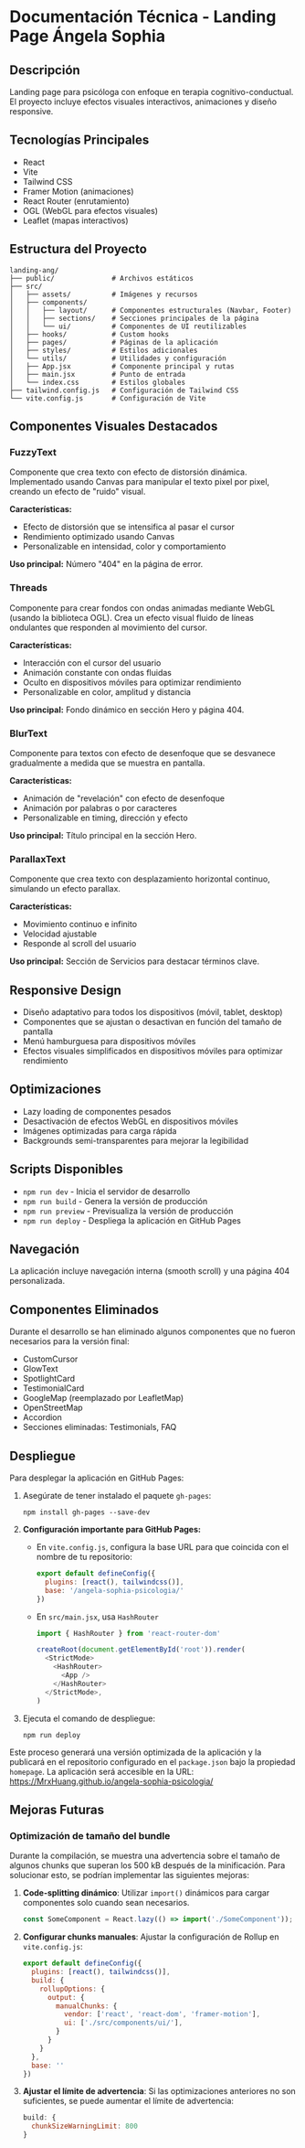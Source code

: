 # Documentación Técnica - Landing Page Ángela Sophia

## Descripción
Landing page para psicóloga con enfoque en terapia cognitivo-conductual. El proyecto incluye efectos visuales interactivos, animaciones y diseño responsive.

## Tecnologías Principales
- React
- Vite
- Tailwind CSS
- Framer Motion (animaciones)
- React Router (enrutamiento)
- OGL (WebGL para efectos visuales)
- Leaflet (mapas interactivos)

## Estructura del Proyecto
```
landing-ang/
├── public/              # Archivos estáticos
├── src/
│   ├── assets/          # Imágenes y recursos
│   ├── components/
│   │   ├── layout/      # Componentes estructurales (Navbar, Footer)
│   │   ├── sections/    # Secciones principales de la página
│   │   └── ui/          # Componentes de UI reutilizables
│   ├── hooks/           # Custom hooks
│   ├── pages/           # Páginas de la aplicación
│   ├── styles/          # Estilos adicionales
│   └── utils/           # Utilidades y configuración
│   ├── App.jsx          # Componente principal y rutas
│   ├── main.jsx         # Punto de entrada
│   └── index.css        # Estilos globales
├── tailwind.config.js   # Configuración de Tailwind CSS
└── vite.config.js       # Configuración de Vite
```

## Componentes Visuales Destacados

### FuzzyText
Componente que crea texto con efecto de distorsión dinámica. Implementado usando Canvas para manipular el texto pixel por pixel, creando un efecto de "ruido" visual.

**Características:**
- Efecto de distorsión que se intensifica al pasar el cursor
- Rendimiento optimizado usando Canvas
- Personalizable en intensidad, color y comportamiento

**Uso principal:** Número "404" en la página de error.

### Threads
Componente para crear fondos con ondas animadas mediante WebGL (usando la biblioteca OGL). Crea un efecto visual fluido de líneas ondulantes que responden al movimiento del cursor.

**Características:**
- Interacción con el cursor del usuario
- Animación constante con ondas fluidas
- Oculto en dispositivos móviles para optimizar rendimiento
- Personalizable en color, amplitud y distancia

**Uso principal:** Fondo dinámico en sección Hero y página 404.

### BlurText
Componente para textos con efecto de desenfoque que se desvanece gradualmente a medida que se muestra en pantalla.

**Características:**
- Animación de "revelación" con efecto de desenfoque
- Animación por palabras o por caracteres
- Personalizable en timing, dirección y efecto

**Uso principal:** Título principal en la sección Hero.

### ParallaxText
Componente que crea texto con desplazamiento horizontal continuo, simulando un efecto parallax.

**Características:**
- Movimiento continuo e infinito
- Velocidad ajustable
- Responde al scroll del usuario

**Uso principal:** Sección de Servicios para destacar términos clave.

## Responsive Design
- Diseño adaptativo para todos los dispositivos (móvil, tablet, desktop)
- Componentes que se ajustan o desactivan en función del tamaño de pantalla
- Menú hamburguesa para dispositivos móviles
- Efectos visuales simplificados en dispositivos móviles para optimizar rendimiento

## Optimizaciones
- Lazy loading de componentes pesados
- Desactivación de efectos WebGL en dispositivos móviles
- Imágenes optimizadas para carga rápida
- Backgrounds semi-transparentes para mejorar la legibilidad

## Scripts Disponibles
- `npm run dev` - Inicia el servidor de desarrollo
- `npm run build` - Genera la versión de producción
- `npm run preview` - Previsualiza la versión de producción
- `npm run deploy` - Despliega la aplicación en GitHub Pages

## Navegación
La aplicación incluye navegación interna (smooth scroll) y una página 404 personalizada.

## Componentes Eliminados
Durante el desarrollo se han eliminado algunos componentes que no fueron necesarios para la versión final:
- CustomCursor
- GlowText
- SpotlightCard
- TestimonialCard
- GoogleMap (reemplazado por LeafletMap)
- OpenStreetMap
- Accordion
- Secciones eliminadas: Testimonials, FAQ

## Despliegue
Para desplegar la aplicación en GitHub Pages:

1. Asegúrate de tener instalado el paquete `gh-pages`: 
   ```
   npm install gh-pages --save-dev
   ```

2. **Configuración importante para GitHub Pages:**
   - En `vite.config.js`, configura la base URL para que coincida con el nombre de tu repositorio:
     ```javascript
     export default defineConfig({
       plugins: [react(), tailwindcss()],
       base: '/angela-sophia-psicologia/'
     })
     ```
   - En `src/main.jsx`, usa `HashRouter` 
     ```javascript
     import { HashRouter } from 'react-router-dom'
     
     createRoot(document.getElementById('root')).render(
       <StrictMode>
         <HashRouter>
           <App />
         </HashRouter>
       </StrictMode>,
     )
     ```

3. Ejecuta el comando de despliegue:
   ```
   npm run deploy
   ```

Este proceso generará una versión optimizada de la aplicación y la publicará en el repositorio configurado en el `package.json` bajo la propiedad `homepage`. La aplicación será accesible en la URL: https://MrxHuang.github.io/angela-sophia-psicologia/

## Mejoras Futuras

### Optimización de tamaño del bundle
Durante la compilación, se muestra una advertencia sobre el tamaño de algunos chunks que superan los 500 kB después de la minificación. Para solucionar esto, se podrían implementar las siguientes mejoras:

1. **Code-splitting dinámico**: Utilizar `import()` dinámicos para cargar componentes solo cuando sean necesarios.
   ```javascript
   const SomeComponent = React.lazy(() => import('./SomeComponent'));
   ```

2. **Configurar chunks manuales**: Ajustar la configuración de Rollup en `vite.config.js`:
   ```javascript
   export default defineConfig({
     plugins: [react(), tailwindcss()],
     build: {
       rollupOptions: {
         output: {
           manualChunks: {
             vendor: ['react', 'react-dom', 'framer-motion'],
             ui: ['./src/components/ui/'],
           }
         }
       }
     },
     base: ''
   })
   ```

3. **Ajustar el límite de advertencia**: Si las optimizaciones anteriores no son suficientes, se puede aumentar el límite de advertencia:
   ```javascript
   build: {
     chunkSizeWarningLimit: 800
   }
   ```
